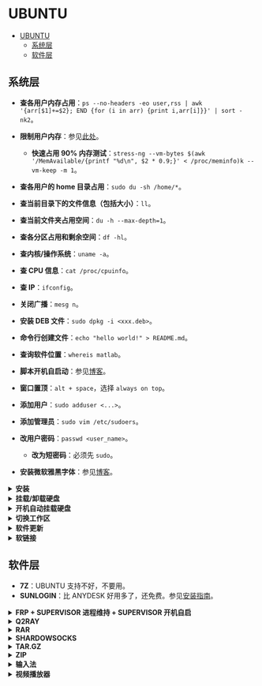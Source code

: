 # UBUNTU

- [UBUNTU](#ubuntu)
  - [系统层](#系统层)
  - [软件层](#软件层)

## 系统层

- **查各用户内存占用**：`ps --no-headers -eo user,rss | awk '{arr[$1]+=$2}; END {for (i in arr) {print i,arr[i]}}' | sort -nk2`。
- **限制用户内存**：参见[此处](https://unix.stackexchange.com/questions/34334/how-to-create-a-user-with-limited-ram-usage)。
  - **快速占用 90% 内存测试**：`stress-ng --vm-bytes $(awk '/MemAvailable/{printf "%d\n", $2 * 0.9;}' < /proc/meminfo)k --vm-keep -m 1`。
- **查各用户的 home 目录占用**：`sudo du -sh /home/*`。
- **查当前目录下的文件信息（包括大小）**：`ll`。
- **查当前文件夹占用空间**：`du -h --max-depth=1`。
- **查各分区占用和剩余空间**：`df -hl`。
- **查内核/操作系统**：`uname -a`。
- **查 CPU 信息**：`cat /proc/cpuinfo`。
- **查 IP**：`ifconfig`。
- **关闭广播**：`mesg n`。

- **安装 DEB 文件**：`sudo dpkg -i <xxx.deb>`。
- **命令行创建文件**：`echo "hello world!" > README.md`。
- **查询软件位置**：`whereis matlab`。

- **脚本开机自启动**：参见[博客](https://blog.csdn.net/weixin_42454034/article/details/106564783)。
- **窗口置顶**：`alt + space`，选择 `always on top`。

- **添加用户**：`sudo adduser <...>`。
- **添加管理员**：`sudo vim /etc/sudoers`。
- **改用户密码**：`passwd <user_name>`。
  - **改为短密码**：必须先 `sudo`。

- **安装微软雅黑字体**：参见[博客](https://www.cnblogs.com/feipeng8848/p/9649089.html)。

<details>
<summary><b>安装</b></summary>
<p>

以 UBUNTU 18.04 LTS 为例。

需求：

1. 在服务器上配置最新的 UBUNTU 稳定版本 18.04 LTS。18.04 比 16.04 好看很多，非常建议。（2020 有 20.04 可选择）
2. 有 3 块硬盘：2 块 4 TB 机械硬盘，1 块 2 TB 固态硬盘。计划将固态硬盘作为主硬盘，其余两块机械硬盘后期挂载使用。
3. 分区只设定根目录、home 目录和 swap 分区。swap 分区和内存大小一样，设为 128 GB。根据服务器使用经验，大家都会把数据往家目录里堆放，因此我们先分配根目录（不需要太大，我们这里给 100 GB）和交换分区（和内存一样大，128 GB），其他所有空间都给家目录。
4. 设置为中文，这样在安装过程和以后遇到错误时，可以看中文，方便一些。

具体流程：

1. 下载 `Ubuntu-18.04.3-desktop-amd64.iso`。
2. 下载 UltraISO，试用即可。
3. 制作启动盘：
   - 打开 UltraISO。
   - 文件 -> 打开 -> ISO 文件。
   - 启动 -> 写入硬盘映像 ，选择硬盘驱动器为备用 U 盘（会被格式化，当心），写入方式 `UBS-HDD+`，最后选择写入。
   - 提示"刻录成功”后，选择返回即可。
4. 将 U 盘插在服务器上，在 BIOS 启动项（开机界面狂按 F12 进入）里选择 `UEFI: Generic Flash Disk xxx`，进入 UBUNTU 引导界面，直接安装（不需要试用）。
5. 选择中文简体、汉语，不连 WIFI，最小安装。
6. 安装类型选择“其他选项”，自己来定义分区。
   - 其中有3块硬盘：`/dev/sda`，`/dev/sdc` 和 `/dev/nvme0n1`，以及它们的分区情况。
   - 把存在的分区全部都“-”掉，即删除（不要随便效仿！）。
   - 选择固态硬盘 `/dev/nvme0n1` 的“空闲”，按“+”添加以下分区。
   - 主分区：102400 MB（100 GB），主分区，空间起始位置，Ext4 日志文件系统，挂载点 `/`。
   - 交换分区：131072 MB（128 GB），逻辑分区，空间起始位置，交换空间。
   - 家目录：剩余所有空间，逻辑分区，空间起始位置，Ext4 日志文件系统，挂载点 `/home`。
   - 安装启动引导器的设备：因为我们在 `/dev/nvme0n1` 磁盘上分区的，因此就选择 `/dev/nvme0n1`。然后点“现在安装”，点“继续”。
   - 注：后期遇到了没有引导项，无法进入 UBUNTU 系统的问题。因此添加一个 boot 分区：分配 1024 MB，逻辑分区，空间起始位置，Ext4 日志文件系统，挂载点 `/boot`。然后上一步就选择在该 boot 分区上安装引导。成功。
7. 选择上海时区。用户名和计算机名字任意，但提醒一点：计算机名字不要太长。因为在 terminal 中，计算机名会出现在 BASH 的每一行命令之前。如果计算机名太长，会导致命令很长。
8. 等待。安装过程有点漫长，可能在 20 分钟左右。

参考[图片教程](https://blog.csdn.net/baidu_36602427/article/details/86548203#commentBox)。

</p>
</details>

<details>
<summary><b>挂载/卸载硬盘</b></summary>
<p>

```bash
sudo mkdir </media/usr/path>  # /home/usr/path 也可以

sudo fdisk -l # 查看磁盘对应位置，假设是 /dev/sdd1
sudo mount /dev/sdd1 </media/usr/path/> # 挂载到指定路径

sudo umount </media/usr/path>  # 卸载
```

记住标识符特别重要，特别是当硬盘较多时。

</p>
</details>

<details>
<summary><b>开机自动挂载硬盘</b></summary>
<p>

在安装系统一节我们提到，我们保留了两块机械硬盘；我们希望开机自动挂载。步骤如下：

1. [磁盘分区并格式化；改为 ext4 格式；作为新硬盘挂载](https://blog.csdn.net/zhengchaooo/article/details/79500116)。
2. [配置开机自动挂载，并改为普通权限](https://blog.csdn.net/ls20121006/article/details/78665718)。

</p>
</details>

<details>
<summary><b>切换工作区</b></summary>
<p>

- `ctrl + alt + shift + 上/下`
- 按 `win` 进入工作区视图，鼠标中键滑动可顺滑查看所有工作区。

</p>
</details>

<details>
<summary><b>软件更新</b></summary>
<p>

```bash
sudo apt-get update && apt-get upgrade
```

补充：

- 强烈建议更新为国内源，参见 [TUNA](https://mirror.tuna.tsinghua.edu.cn/help/ubuntu/)。
- 个人服务器可以执行：`dist-upgrade`。这不仅会升级某些软件，还会卸载一些不需要的软件，比 `upgrade` 更智能。
- 还可以跟一个 `apt-get autoremove`，清理不再需要的依赖。

</p>
</details>

<details>
<summary><b>软链接</b></summary>
<p>

```bash
# 创建软链接：在 fake_path 即可访问 real_path
ln -s <real_path> <fake_path>  # 注意 fake_path 末尾不要带 /；real_path 无所谓

# 删除软链接而不删除文件
rm -rf <fake_path>  # 注意末尾不带 /；否则文件夹没删掉，而是删掉了内部文件
```

</p>
</details>

## 软件层

- **7Z**：UBUNTU 支持不好，不要用。
- **SUNLOGIN**：比 ANYDESK 好用多了，还免费。参见[安装指南](https://www.jianshu.com/p/289001a00cb1)。

<details>
<summary><b>FRP + SUPERVISOR 进程维持 + SUPERVISOR 开机自启</b></summary>
<p>

参见[博客 1](https://cloud.tencent.com/developer/article/1694829) 和[博客 2](https://blog.csdn.net/yuwu00/article/details/108197283)。

配置可以写在 `frpc.ini` 里，此时 command 比较简单：`./ frpc -c xxx/frpc.ini`。

若提示无此命令，`sudo chmod +x frpc`，然后再执行：`./ frpc -c xxx/frpc.ini`。

编辑完配置文件后，应按博客 2 重启 SUPERVISOR。

</p>
</details>

<details>
<summary><b>Q2RAY</b></summary>
<p>

- 用 SNAP 安装：`sudo snap install qv2ray`
- 手动下载 V2RAY 内核，转移到 `~/snap/qv2ray/2729/`，按要求解压为 `vcore/`。检查核心设置，通过。注意不要 `sudo`！
- 在操作界面中将服务器导入。
- FIREFOX 中设为系统 proxy 即可。
- CHROME 要下载 [SWITCHYOMEGA](https://github.com/FelisCatus/SwitchyOmega/releases)，记得改端口号。
- 系统 network 设置貌似不需要动。如果你选择 Q2RAY 的系统代理 -> 禁用，network proxy 会自动 off；反之，会自动 manual，甚至端口号都设置好了。

参考[教程](https://medium.com/@eleveninstrangerthings/%E5%9C%A8ubuntu%E4%B8%8A%E5%AE%89%E8%A3%85%E5%9B%BE%E5%BD%A2%E5%8C%96v2ray%E5%AE%A2%E6%88%B7%E7%AB%AFqv2ray-d0f690b7c519)。

</p>
</details>

<details>
<summary><b>RAR</b></summary>
<p>

```bash
sudo apt install rar unrar
unrar x rar_name.rar
```

</p>
</details>

<details>
<summary><b>SHARDOWSOCKS</b></summary>
<p>

暂时失效。

- 先买了一个 VULTR 服务器：参考[这里](https://www.vultrblog.com/vultr-ss.html)。
- 其中一键 SS-SERVER 的脚本参考[这里](https://github.com/dlxg/shadowsocks_install)。
- UBUNTU 上安装 SSLOCAL，写 JSON，命令行即可开启：参考这篇[教程](http://codetd.com/article/1790848)。
- 设置里修改 network 协议和端口。
- 注意这是全局的，未考虑分流。

常用指令（可能要 `sudo`，否则会报错）：

```bash
sudo sslocal -c ss.json -d start  # 后端启动，无任何信息。
sudo sslocal -c ss.json -d stop
sudo sslocal -c ss.json  # 前端启动，有日志
sslocal -c xxx.xxx.xxx.xxx -p 2020 -k xxxx -b 127.0.0.1 -l 10808
```

</p>
</details>

<details>
<summary><b>TAR.GZ</b></summary>
<p>

LINUX 常用，压缩率比 ZIP 高。

```bash
# 压缩
tar -zcvf archive_name.tar.gz directory_to_compress

# 解压
tar -zxvf archive_name.tar.gz
tar -zxvf archive_name.tar.gz -C /tmp/extract_here/
```

</p>
</details>

<details>
<summary><b>ZIP</b></summary>
<p>

各平台兼容，但压缩率不高。

不包含外部文件夹压缩：

```bash
cd <folder_path>
zip -r ../<zip_name>.zip *
```

解压至指定路径：

```bash
unzip a_zip.zip -d a_folder  # 不需要事先创建路径；如果 zip 最外层是一个文件夹 a_dir，那么最终路径是 a_folder/a_dir/
unzip -j a_zip.zip -d a_folder  # a_zip 所有文件都会被放在 a_folder，不含任何子文件夹
```

分卷压缩和解压：

```bash
# https://serverfault.com/questions/760337/how-to-zip-files-with-a-size-limit/760341
# -r：对子文件递归
# -s 10m：分卷，最大 10 MB
# archive.zip：目的
# directory：源
zip -r -s 10m archive.zip directory/

# 先合成，再解压
zip -s 0 split.zip --out unsplit.zip
unzip unsplit.zip
```

</p>
</details>

<details>
<summary><b>输入法</b></summary>
<p>

推荐搜狗输入法；因为有人维护！

系统输入法（不推荐）参考这篇[博客](https://blog.csdn.net/wu10188/article/details/86540464)。

- 输入法切换：`win + space`。
- 中英切换：`shift`。
- bug：选中文字会删除文字，很痛苦。

</p>
</details>

<details>
<summary><b>视频播放器</b></summary>
<p>

- 一般格式推荐 VLC。
- YUV 格式推荐 VOOYA。
  - 备选方案：GITHUB 下载 YUView.AppImage，赋权限后可以直接使用。

</p>
</details>
